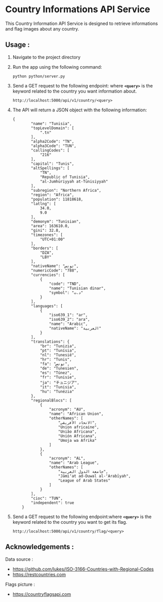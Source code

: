 # **Country Informations API Service**

This Country Information API Service is designed to retrieve informations and flag images about any country.

## **Usage :**

1. Navigate to the project directory
2. Run the app using the following command:

   ```
   python python/server.py
   ```
3. Send a GET request to the following endpoint: where **`<query>`** is the keyword related to the country you want information about.

   ```
   http://localhost:5000/api/v1/country/<query>
   ```
4. The API will return a JSON object with the following information:

   ```
   {
           "name": "Tunisia",
           "topLevelDomain": [
               ".tn"
           ],
           "alpha2Code": "TN",
           "alpha3Code": "TUN",
           "callingCodes": [
               "216"
           ],
           "capital": "Tunis",
           "altSpellings": [
               "TN",
               "Republic of Tunisia",
               "al-Jumhūriyyah at-Tūnisiyyah"
           ],
           "subregion": "Northern Africa",
           "region": "Africa",
           "population": 11818618,
           "latlng": [
               34.0,
               9.0
           ],
           "demonym": "Tunisian",
           "area": 163610.0,
           "gini": 32.8,
           "timezones": [
               "UTC+01:00"
           ],
           "borders": [
               "DZA",
               "LBY"
           ],
           "nativeName": "تونس",
           "numericCode": "788",
           "currencies": [
               {
                   "code": "TND",
                   "name": "Tunisian dinar",
                   "symbol": "د.ت"
               }
           ],
           "languages": [
               {
                   "iso639_1": "ar",
                   "iso639_2": "ara",
                   "name": "Arabic",
                   "nativeName": "العربية"
               }
           ],
           "translations": {
               "br": "Tunizia",
               "pt": "Tunísia",
               "nl": "Tunesië",
               "hr": "Tunis",
               "fa": "تونس",
               "de": "Tunesien",
               "es": "Túnez",
               "fr": "Tunisie",
               "ja": "チュニジア",
               "it": "Tunisia",
               "hu": "Tunézia"
           },
           "regionalBlocs": [
               {
                   "acronym": "AU",
                   "name": "African Union",
                   "otherNames": [
                       "الاتحاد الأفريقي",
                       "Union africaine",
                       "União Africana",
                       "Unión Africana",
                       "Umoja wa Afrika"
                   ]
               },
               {
                   "acronym": "AL",
                   "name": "Arab League",
                   "otherNames": [
                       "جامعة الدول العربية",
                       "Jāmiʻat ad-Duwal al-ʻArabīyah",
                       "League of Arab States"
                   ]
               }
           ],
           "cioc": "TUN",
           "independent": true
       }
   ```
5. Send a GET request to the following endpoint:where **`<query>`** is the keyword related to the country you want to get its flag.

   ```
   http://localhost:5000/api/v1/country/flag/<query>
   ```

## **Acknowledgements :**

Data source : 
- https://github.com/lukes/ISO-3166-Countries-with-Regional-Codes
- https://restcountries.com

Flags picture : 
- https://countryflagsapi.com
